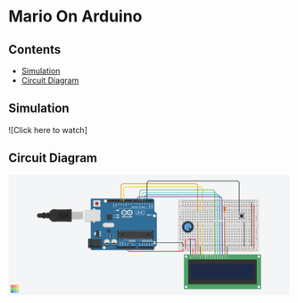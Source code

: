 # Mario On Arduino

## Contents

- [Simulation](#simulation)
- [Circuit Diagram](#circuit-diagram)



## Simulation
![Click here to watch]

## Circuit Diagram

![](images/mario_circuit_diagram.png)

